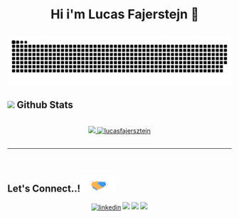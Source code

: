 ## 

<div id="user-content-toc">
  <ul align="center">
    <summary><h1 style="display: inline-block">Hi i'm Lucas Fajerstejn 👋</h1></summary>
  </ul>
</div>

<div align="center">
  <img src="https://github.com/1999AZZAR/1999AZZAR/blob/readme/resources/img/grid-snake.svg"
       alt="snake" />
</div>

## <img src="https://media.giphy.com/media/iY8CRBdQXODJSCERIr/giphy.gif" width="35"><b> Github Stats </b>
<br>

<div align="center">

<a href="https://github.com/lucasfajersztejn/">
  <img src="https://github-readme-stats.vercel.app/api?username=lucasfajersztejn&include_all_commits=true&count_private=true&show_icons=true&line_height=20&title_color=7A7ADB&icon_color=2234AE&text_color=D3D3D3&bg_color=0,000000,130F40" width="450"/>
  <img src="https://github-readme-stats.vercel.app/api/top-langs?username=lucasfajersztejn&show_icons=true&locale=en&layout=compact&line_height=20&title_color=7A7ADB&icon_color=2234AE&text_color=D3D3D3&bg_color=0,000000,130F40" width="375"  alt="lucasfajersztejn"/>

</a>
</div>

<br>

-----

<br>

## <b> Let's Connect..!</b><img src="https://github.com/0xAbdulKhalid/0xAbdulKhalid/raw/main/assets/mdImages/handshake.gif" width ="80">
<p align="center">
<a href="https://www.linkedin.com/in/lucas-fajersztejn/" target="blank"><img align="center" src="https://user-images.githubusercontent.com/88904952/234979284-68c11d7f-1acc-4f0c-ac78-044e1037d7b0.png" alt="linkedin" height="50" width="50" /></a>
<a href="https://www.linkedin.com/in/lucas-fajersztejn/"><img src="https://img.shields.io/badge/-Lucas%20Fajersztejn-0077B5?style=flat&logo=Linkedin&logoColor=white"/></a>
<a href="mailto:lkz_drummer@hotmail.com"><img src="https://img.shields.io/badge/-lkz__drummer@hotmail.com-D14836?style=flat&logo=Gmail&logoColor=white"/></a>
<a href="https://www.instagram.com/lucas_fajersztejn/"><img src="https://img.shields.io/badge/-@lucas__fajersztejn-E4405F?style=flat&logo=Instagram&logoColor=white"/></a>
</p>


<!--
**lucasfajersztejn/lucasfajersztejn** is a ✨ _special_ ✨ repository because its `README.md` (this file) appears on your GitHub profile.

Here are some ideas to get you started:

- 🔭 I’m currently working on ...
- 🌱 I’m currently learning ...
- 👯 I’m looking to collaborate on ...
- 🤔 I’m looking for help with ...
- 💬 Ask me about ...
- 📫 How to reach me: ...
- 😄 Pronouns: ...
- ⚡ Fun fact: ...
-->
